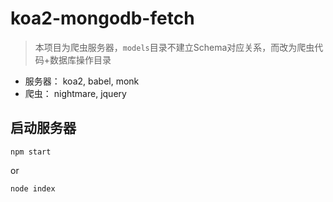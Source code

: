 # koa2-mongodb-fetch

> 本项目为爬虫服务器，`models`目录不建立Schema对应关系，而改为爬虫代码+数据库操作目录

- 服务器： koa2, babel, monk
- 爬虫： nightmare, jquery

## 启动服务器

```npm start``` 

or

 ```node index```